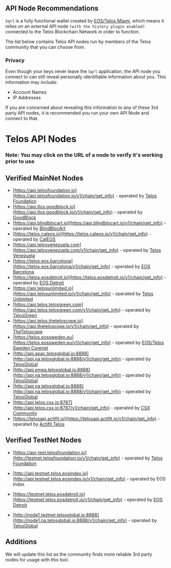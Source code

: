 ## API Node Recommendations

`Sqrl` is a fully functional wallet created by [EOS/Telos Miami](https://eos.miami/), which means it relies on an external API node `(with the history plugin enabled)` connected to the Telos Blockchain Network in order to function.

The list below contains Telos API nodes run by members of the Telos community that you can choose from.

### Privacy

Even though your keys never leave the `Sqrl` application, the API node you connect to can still reveal personally identifiable information about you. This information may include:

- Account Names
- IP Addresses

If you are concerned about revealing this information to any of these 3rd party API nodes, it is recommended you run your own API Node and connect to that.

# Telos API Nodes
### Note: You may click on the URL of a node to verify it's working prior to use

## Verified MainNet Nodes
- [https://api.telosfoundation.io](https://api.telosfoundation.io/v1/chain/get_info) - operated by [Telos Foundation](https://telosfoundation.io)
- [https://api.tlos.goodblock.io](https://api.tlos.goodblock.io/v1/chain/get_info) - operated by [GoodBlock](https://goodblock.io)
- [https://api.blindblocart.io](https://api.blindblocart.io/v1/chain/get_info) - operated by [BlindBlocArt](http://blindblocart.io/)
- [https://telos.caleos.io](https://telos.caleos.io/v1/chain/get_info) - operated by [CalEOS](http://caleos.io)
- [https://api.telosvenezuela.com](https://api.telosvenezuela.com/v1/chain/get_info) - operated by [Telos Venezuela](https://telosvenezuela.com)
- [https://telos.eos.barcelona](https://telos.eos.barcelona/v1/chain/get_info) - operated by [EOS Barcelona](https://eos.barcelona)
- [https://telos.eosdetroit.io](https://telos.eosdetroit.io/v1/chain/get_info) - operated by [EOS Detroit](https://eosdetroit.io)
- [https://api.telosunlimited.io](https://api.telosunlimited.io/v1/chain/get_info) - operated by [Telos Unlimited](http://telosunlimited.io)
- [https://api.telos.telosgreen.com](https://api.telos.telosgreen.com/v1/chain/get_info) - operated by [TelosGreen](https://telosgreen.com)
- [https://api.telos.theteloscope.io](https://api.theteloscope.io/v1/chain/get_info) - operated by [TheTeloscope](https://theteloscope.io)
- [https://telos.eossweden.eu](https://telos.eossweden.eu/v1/chain/get_info) - operated by [EOS/Telos Sweden Corenet](https://eossweden.eu)
- [http://api.apac.telosglobal.io:8888](http://api.na.telosglobal.io:8888/v1/chain/get_info) - operated by [TelosGlobal](https://telosglobal.io)
- [http://api.emea.telosglobal.io:8888](http://api.na.telosglobal.io:8888/v1/chain/get_info) - operated by [TelosGlobal](https://telosglobal.io)
- [http://api.na.telosglobal.io:8888](http://api.na.telosglobal.io:8888/v1/chain/get_info) - operated by [TelosGlobal](https://telosglobal.io)
- [http://api.telos.csx.io:8787](http://api.telos.csx.io:8787/v1/chain/get_info) - operated by [CSX Community](http://telos.csx.io)
- [https://telosapi.actifit.io](https://telosapi.actifit.io/v1/chain/get_info) - operated by [Actifit Telos](http://actifit.io)

## Verified TestNet Nodes
- [https://api-test.telosfoundation.io](http://testnet.telosfoundation.io/v1/chain/get_info) - operated by [Telos Foundation](https://telosfoundation.io)
- [http://api.testnet.telos.eosindex.io](http://api.testnet.telos.eosindex.io/v1/chain/get_info) - operated by EOS Index

- [https://testnet.telos.eosdetroit.io](https://testnet.telos.eosdetroit.io/v1/chain/get_info) - operated by [EOS Detroit](https://eosdetroit.io)
- [http://node1.testnet.telosglobal.io:8888](http://node1.na.telosglobal.io:8888/v1/chain/get_info) - operated by [TelosGlobal](https://telosglobal.io)

## Additions

We will update this list as the community finds more reliable 3rd party nodes for usage with this tool.
